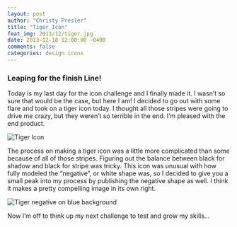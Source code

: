 ```yaml
---
layout: post
author: "Christy Presler"
title: "Tiger Icon"
feat_img: 2013/12/tiger.jpg
date: 2013-12-18 12:00:00 -0400
comments: false
categories: design icons
---
```

### Leaping for the finish Line!

Today is my last day for the icon challenge and I finally made it. I wasn’t so sure that would be the case, but here I am! I decided to go out with some flare and took on a tiger icon today. I thought all those stripes were going to drive me crazy, but they weren’t so terrible in the end. I’m pleased with the end product.

<div class="row">
    <div class="col-sm-6 col-sm-offset-3">
        <img src="{{ site.blog_img_url | prepend: site.url }}{{page.feat_img}}" alt="Tiger Icon" />
    </div>
</div>

The process on making a tiger icon was a little more complicated than some because of all of those stripes. Figuring out the balance between black for shadow and black for stripe was tricky. This icon was unusual with how fully modeled the “negative”, or white shape was, so I decided to give you a small peak into my process by publishing the negative shape as well. I think it makes a pretty compelling image in its own right.

<div class="row">
    <div class="col-sm-6 col-sm-offset-3">
        <img src="{{ site.blog_img_url | prepend: site.url }}2013/12/tiger-reverse.jpg" alt="Tiger negative on blue 
        background" />
    </div>
</div>

Now I’m off to think up my next challenge to test and grow my skills…
